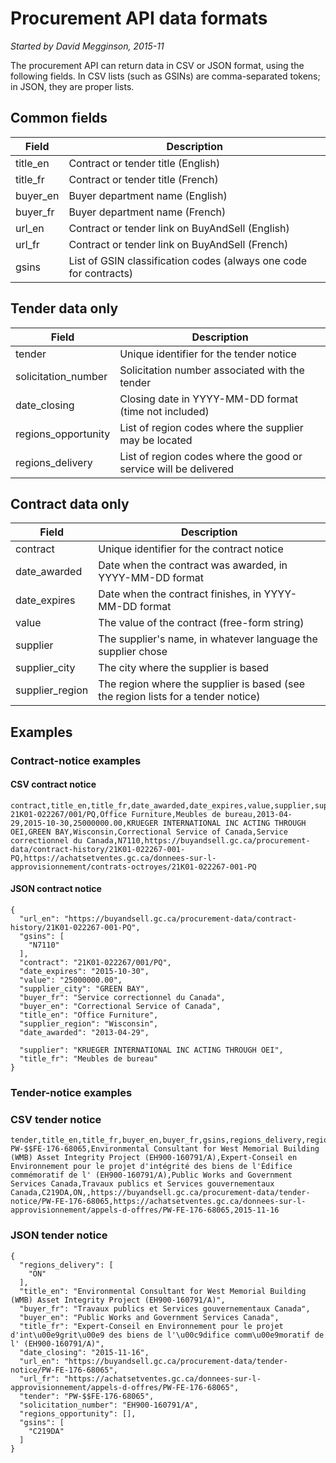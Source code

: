 # Procurement API data formats

_Started by David Megginson, 2015-11_

The procurement API can return data in CSV or JSON format, using the following fields.  In CSV lists (such as GSINs) are comma-separated tokens; in JSON, they are proper lists.

## Common fields

| Field    | Description                                                       |
|----------|-------------------------------------------------------------------|
| title_en | Contract or tender title (English)                                |
| title_fr | Contract or tender title (French)                                 |
| buyer_en | Buyer department name (English)                                   |
| buyer_fr | Buyer department name (French)                                    |
| url_en   | Contract or tender link on BuyAndSell (English)                   |
| url_fr   | Contract or tender link on BuyAndSell (French)                    |
| gsins    | List of GSIN classification codes (always one code for contracts) |

## Tender data only

| Field               | Description                                                      |
|---------------------|------------------------------------------------------------------|
| tender              | Unique identifier for the tender notice                          |
| solicitation_number | Solicitation number associated with the tender                   |
| date_closing        | Closing date in YYYY-MM-DD format (time not included)            |
| regions_opportunity | List of region codes where the supplier may be located           |
| regions_delivery    | List of region codes where the good or service will be delivered |

## Contract data only

| Field           | Description                                                                       |
| ----------------|-----------------------------------------------------------------------------------|
| contract        | Unique identifier for the contract notice                                         |
| date_awarded    | Date when the contract was awarded, in YYYY-MM-DD format                          |
| date_expires    | Date when the contract finishes, in YYYY-MM-DD format                             |
| value           | The value of the contract (free-form string)                                      |
| supplier        | The supplier's name, in whatever language the supplier chose                      |
| supplier_city   | The city where the supplier is based                                              |
| supplier_region | The region where the supplier is based (see the region lists for a tender notice) |

## Examples

### Contract-notice examples

#### CSV contract notice

```
contract,title_en,title_fr,date_awarded,date_expires,value,supplier,supplier_city,supplier_region,buyer_en,buyer_fr,gsins,url_en,url_fr
21K01-022267/001/PQ,Office Furniture,Meubles de bureau,2013-04-29,2015-10-30,25000000.00,KRUEGER INTERNATIONAL INC ACTING THROUGH OEI,GREEN BAY,Wisconsin,Correctional Service of Canada,Service correctionnel du Canada,N7110,https://buyandsell.gc.ca/procurement-data/contract-history/21K01-022267-001-PQ,https://achatsetventes.gc.ca/donnees-sur-l-approvisionnement/contrats-octroyes/21K01-022267-001-PQ
```

#### JSON contract notice

```
{
  "url_en": "https://buyandsell.gc.ca/procurement-data/contract-history/21K01-022267-001-PQ",
  "gsins": [
    "N7110"
  ],
  "contract": "21K01-022267/001/PQ",
  "date_expires": "2015-10-30",
  "value": "25000000.00",
  "supplier_city": "GREEN BAY",
  "buyer_fr": "Service correctionnel du Canada",
  "buyer_en": "Correctional Service of Canada",
  "title_en": "Office Furniture",
  "supplier_region": "Wisconsin",
  "date_awarded": "2013-04-29",

  "supplier": "KRUEGER INTERNATIONAL INC ACTING THROUGH OEI",
  "title_fr": "Meubles de bureau"
}
```

### Tender-notice examples

### CSV tender notice

```
tender,title_en,title_fr,buyer_en,buyer_fr,gsins,regions_delivery,regions_opportunity,url_en,url_fr,date_closing
PW-$$FE-176-68065,Environmental Consultant for West Memorial Building (WMB) Asset Integrity Project (EH900-160791/A),Expert-Conseil en Environnement pour le projet d'intégrité des biens de l'Édifice commémoratif de l' (EH900-160791/A),Public Works and Government Services Canada,Travaux publics et Services gouvernementaux Canada,C219DA,ON,,https://buyandsell.gc.ca/procurement-data/tender-notice/PW-FE-176-68065,https://achatsetventes.gc.ca/donnees-sur-l-approvisionnement/appels-d-offres/PW-FE-176-68065,2015-11-16
```

### JSON tender notice

```
{
  "regions_delivery": [
    "ON"
  ],
  "title_en": "Environmental Consultant for West Memorial Building (WMB) Asset Integrity Project (EH900-160791/A)",
  "buyer_fr": "Travaux publics et Services gouvernementaux Canada",
  "buyer_en": "Public Works and Government Services Canada",
  "title_fr": "Expert-Conseil en Environnement pour le projet d'int\u00e9grit\u00e9 des biens de l'\u00c9difice comm\u00e9moratif de l' (EH900-160791/A)",
  "date_closing": "2015-11-16",
  "url_en": "https://buyandsell.gc.ca/procurement-data/tender-notice/PW-FE-176-68065",
  "url_fr": "https://achatsetventes.gc.ca/donnees-sur-l-approvisionnement/appels-d-offres/PW-FE-176-68065",
  "tender": "PW-$$FE-176-68065",
  "solicitation_number": "EH900-160791/A",
  "regions_opportunity": [],
  "gsins": [
    "C219DA"
  ]
}
```
